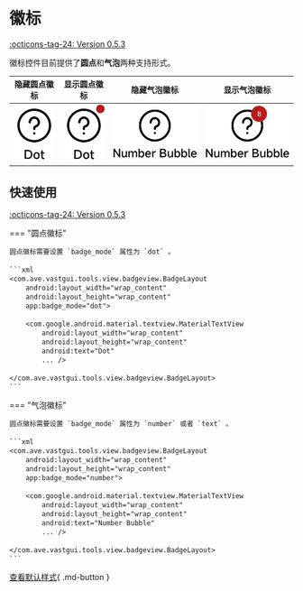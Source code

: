 # 徽标

[:octicons-tag-24: Version 0.5.3](https://ave.entropy2020.cn/version/VastTools/#053)

徽标控件目前提供了**圆点**和**气泡**两种支持形式。

|               隐藏圆点徽标                |               显示圆点徽标                |               隐藏气泡徽标                |               显示气泡徽标                |
| :---------------------------------------: | :---------------------------------------: | :---------------------------------------: | :---------------------------------------: |
| ![隐藏圆点徽标](./img/dot_badge_hide.png) | ![显示圆点徽标](./img/dot_badge_show.png) | ![隐藏气泡徽标](./img/number_badge_hide.png) | ![显示气泡徽标](./img/number_badge_show.png) |

## 快速使用

[:octicons-tag-24: Version 0.5.3](https://ave.entropy2020.cn/version/VastTools/#053)

=== "圆点徽标"

    圆点徽标需要设置 `badge_mode` 属性为 `dot` 。

    ```xml
    <com.ave.vastgui.tools.view.badgeview.BadgeLayout
        android:layout_width="wrap_content"
        android:layout_height="wrap_content"
        app:badge_mode="dot">

        <com.google.android.material.textview.MaterialTextView
            android:layout_width="wrap_content"
            android:layout_height="wrap_content"
            android:text="Dot"
            ... />

    </com.ave.vastgui.tools.view.badgeview.BadgeLayout>
    ```

=== "气泡徽标"

    圆点徽标需要设置 `badge_mode` 属性为 `number` 或者 `text` 。

    ```xml
    <com.ave.vastgui.tools.view.badgeview.BadgeLayout
        android:layout_width="wrap_content"
        android:layout_height="wrap_content"
        app:badge_mode="number">

        <com.google.android.material.textview.MaterialTextView
            android:layout_width="wrap_content"
            android:layout_height="wrap_content"
            android:text="Number Bubble"
            ... />

    </com.ave.vastgui.tools.view.badgeview.BadgeLayout>
    ```

[查看默认样式](https://github.com/SakurajimaMaii/Android-Vast-Extension/blob/develop/libraries/VastTools/src/main/res/values/styles.xml){ .md-button }
